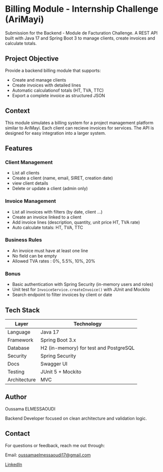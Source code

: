 # Billing Module - Internship Challenge (AriMayi)

Submission for the Backend - Module de Facturation Challenge.
A REST API built with Java 17 and Spring Boot 3 to manage clients, create invoices and calculate totals.


## Project Objective
Provide a backend billing module that supports:
- Create and manage clients
- Create invoices with detailed lines
- Automatic calculationof totals (HT, TVA, TTC)
- Export a complete invoice as structured JSON

## Context
This module simulates a billing system for a project management platform similar to AriMayi.
Each client can recieve invoices for services. The API is designed for easy integration into a larger system.

## Features


### Client Management
- List all clients
- Create a client (name, email, SIRET, creation date)
- view client details
- Delete or update a client (admin only)

### Invoice Management
- List all invoices with filters (by date, client ...)
- Create an invoice linked to a client
- Add invoice lines (description, quantity, unit price HT, TVA rate)
- Auto calculate totals: HT, TVA, TTC

### Business Rules
- An invoice must have at least one line
- No field can be empty
- Allowed TVA rates : 0%, 5.5%, 10%, 20%

### Bonus
- Basic authentication with Spring Security (in-memory users and roles)
- Unit test for `InvoiceService.createInvoice()` with JUnit and Mockito
- Search endpoint to filter invoices by client or date


## Tech Stack
| Layer       | Technology         |
|-------------|--------------------|
| Language    | Java 17           |
| Framework   | Spring Boot 3.x   |
| Database    | H2 (in-memory) for test and PostgreSQL    |
| Security    | Spring Security   |
| Docs        | Swagger UI        |
| Testing     | JUnit 5 + Mockito |
| Architecture| MVC               |


## Author
Oussama ELMESSAOUDI

Backend Developer focused on clean architecture and validation logic.

## Contact 
For questions or feedback, reach me out through:

Email: oussamaelmessaoudi17@gmail.com

[LinkedIn](https://linkedin.com/in/usama-elmessaoudi)

